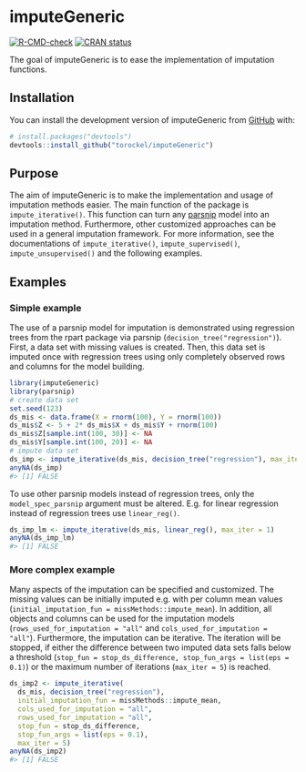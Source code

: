 
<!-- README.md is generated from README.Rmd. Please edit that file -->

# imputeGeneric

<!-- badges: start -->

[![R-CMD-check](https://github.com/torockel/imputeGeneric/workflows/R-CMD-check/badge.svg)](https://github.com/torockel/imputeGeneric/actions)
[![CRAN
status](https://www.r-pkg.org/badges/version/imputeGeneric)](https://CRAN.R-project.org/package=imputeGeneric)
<!-- badges: end -->

The goal of imputeGeneric is to ease the implementation of imputation
functions.

## Installation

You can install the development version of imputeGeneric from
[GitHub](https://github.com/) with:

``` r
# install.packages("devtools")
devtools::install_github("torockel/imputeGeneric")
```

## Purpose

The aim of imputeGeneric is to make the implementation and usage of
imputation methods easier. The main function of the package is
`impute_iterative()`. This function can turn any
[parsnip](https://cran.r-project.org/package=parsnip) model into an
imputation method. Furthermore, other customized approaches can be used
in a general imputation framework. For more information, see the
documentations of `impute_iterative()`, `impute_supervised()`,
`impute_unsupervised()` and the following examples.

## Examples

### Simple example

The use of a parsnip model for imputation is demonstrated using
regression trees from the rpart package via parsnip
(`decision_tree("regression")`). First, a data set with missing values
is created. Then, this data set is imputed once with regression trees
using only completely observed rows and columns for the model building.

``` r
library(imputeGeneric)
library(parsnip)
# create data set
set.seed(123)
ds_mis <- data.frame(X = rnorm(100), Y = rnorm(100))
ds_mis$Z <- 5 + 2* ds_mis$X + ds_mis$Y + rnorm(100)
ds_mis$Z[sample.int(100, 30)] <- NA
ds_mis$Y[sample.int(100, 20)] <- NA
# impute data set
ds_imp <- impute_iterative(ds_mis, decision_tree("regression"), max_iter = 1)
anyNA(ds_imp)
#> [1] FALSE
```

To use other parsnip models instead of regression trees, only the
`model_spec_parsnip` argument must be altered. E.g. for linear
regression instead of regression trees use `linear_reg()`.

``` r
ds_imp_lm <- impute_iterative(ds_mis, linear_reg(), max_iter = 1)
anyNA(ds_imp_lm)
#> [1] FALSE
```

### More complex example

Many aspects of the imputation can be specified and customized. The
missing values can be initially imputed e.g. with per column mean values
(`initial_imputation_fun = missMethods::impute_mean`). In addition, all
objects and columns can be used for the imputation models
(`rows_used_for_imputation = "all"` and
`cols_used_for_imputation = "all"`). Furthermore, the imputation can be
iterative. The iteration will be stopped, if either the difference
between two imputed data sets falls below a threshold
(`stop_fun = stop_ds_difference, stop_fun_args = list(eps = 0.1)`) or
the maximum number of iterations (`max_iter = 5`) is reached.

``` r
ds_imp2 <- impute_iterative(
  ds_mis, decision_tree("regression"), 
  initial_imputation_fun = missMethods::impute_mean,
  cols_used_for_imputation = "all",
  rows_used_for_imputation = "all",
  stop_fun = stop_ds_difference,
  stop_fun_args = list(eps = 0.1),
  max_iter = 5)
anyNA(ds_imp2)
#> [1] FALSE
```
